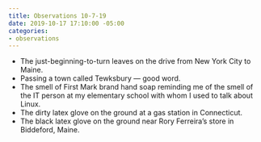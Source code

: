 ```yaml
---
title: Observations 10-7-19
date: 2019-10-17 17:10:00 -05:00
categories:
- observations
---
```


- The just-beginning-to-turn leaves on the drive from New York City to Maine.
- Passing a town called Tewksbury — good word.
- The smell of First Mark brand hand soap reminding me of the smell of the IT person at my elementary school with whom I used to talk about Linux.
- The dirty latex glove on the ground at a gas station in Connecticut.
- The black latex glove on the ground near Rory Ferreira’s store in Biddeford, Maine.